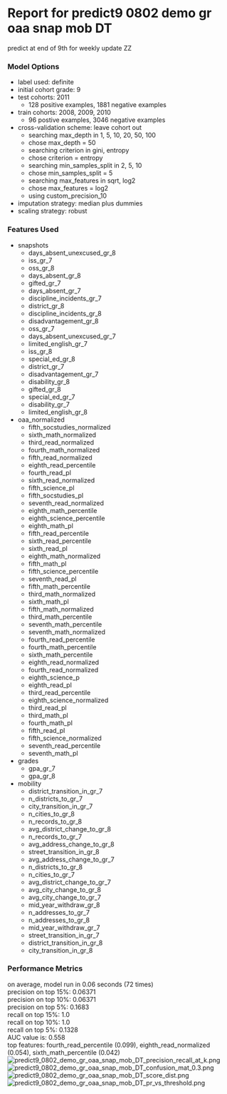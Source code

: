 # Report for predict9 0802 demo gr oaa snap mob DT
predict at end of 9th for weekly update ZZ

### Model Options
* label used: definite
* initial cohort grade: 9
* test cohorts: 2011
	 * 128 positive examples, 1881 negative examples
* train cohorts: 2008, 2009, 2010
	 * 96 postive examples, 3046 negative examples
* cross-validation scheme: leave cohort out
	 * searching max_depth in 1, 5, 10, 20, 50, 100
	 * chose max_depth = 50
	 * searching criterion in gini, entropy
	 * chose criterion = entropy
	 * searching min_samples_split in 2, 5, 10
	 * chose min_samples_split = 5
	 * searching max_features in sqrt, log2
	 * chose max_features = log2
	 * using custom_precision_10
* imputation strategy: median plus dummies
* scaling strategy: robust

### Features Used
* snapshots
	 * days_absent_unexcused_gr_8
	 * iss_gr_7
	 * oss_gr_8
	 * days_absent_gr_8
	 * gifted_gr_7
	 * days_absent_gr_7
	 * discipline_incidents_gr_7
	 * district_gr_8
	 * discipline_incidents_gr_8
	 * disadvantagement_gr_8
	 * oss_gr_7
	 * days_absent_unexcused_gr_7
	 * limited_english_gr_7
	 * iss_gr_8
	 * special_ed_gr_8
	 * district_gr_7
	 * disadvantagement_gr_7
	 * disability_gr_8
	 * gifted_gr_8
	 * special_ed_gr_7
	 * disability_gr_7
	 * limited_english_gr_8
* oaa_normalized
	 * fifth_socstudies_normalized
	 * sixth_math_normalized
	 * third_read_normalized
	 * fourth_math_normalized
	 * fifth_read_normalized
	 * eighth_read_percentile
	 * fourth_read_pl
	 * sixth_read_normalized
	 * fifth_science_pl
	 * fifth_socstudies_pl
	 * seventh_read_normalized
	 * eighth_math_percentile
	 * eighth_science_percentile
	 * eighth_math_pl
	 * fifth_read_percentile
	 * sixth_read_percentile
	 * sixth_read_pl
	 * eighth_math_normalized
	 * fifth_math_pl
	 * fifth_science_percentile
	 * seventh_read_pl
	 * fifth_math_percentile
	 * third_math_normalized
	 * sixth_math_pl
	 * fifth_math_normalized
	 * third_math_percentile
	 * seventh_math_percentile
	 * seventh_math_normalized
	 * fourth_read_percentile
	 * fourth_math_percentile
	 * sixth_math_percentile
	 * eighth_read_normalized
	 * fourth_read_normalized
	 * eighth_science_p
	 * eighth_read_pl
	 * third_read_percentile
	 * eighth_science_normalized
	 * third_read_pl
	 * third_math_pl
	 * fourth_math_pl
	 * fifth_read_pl
	 * fifth_science_normalized
	 * seventh_read_percentile
	 * seventh_math_pl
* grades
	 * gpa_gr_7
	 * gpa_gr_8
* mobility
	 * district_transition_in_gr_7
	 * n_districts_to_gr_7
	 * city_transition_in_gr_7
	 * n_cities_to_gr_8
	 * n_records_to_gr_8
	 * avg_district_change_to_gr_8
	 * n_records_to_gr_7
	 * avg_address_change_to_gr_8
	 * street_transition_in_gr_8
	 * avg_address_change_to_gr_7
	 * n_districts_to_gr_8
	 * n_cities_to_gr_7
	 * avg_district_change_to_gr_7
	 * avg_city_change_to_gr_8
	 * avg_city_change_to_gr_7
	 * mid_year_withdraw_gr_8
	 * n_addresses_to_gr_7
	 * n_addresses_to_gr_8
	 * mid_year_withdraw_gr_7
	 * street_transition_in_gr_7
	 * district_transition_in_gr_8
	 * city_transition_in_gr_8

### Performance Metrics
on average, model run in 0.06 seconds (72 times) <br/>precision on top 15%: 0.06371 <br/>precision on top 10%: 0.06371 <br/>precision on top 5%: 0.1683 <br/>recall on top 15%: 1.0 <br/>recall on top 10%: 1.0 <br/>recall on top 5%: 0.1328 <br/>AUC value is: 0.558 <br/>top features: fourth_read_percentile (0.099), eighth_read_normalized (0.054), sixth_math_percentile (0.042)
![predict9_0802_demo_gr_oaa_snap_mob_DT_precision_recall_at_k.png](figs/predict9_0802_demo_gr_oaa_snap_mob_DT_precision_recall_at_k.png)
![predict9_0802_demo_gr_oaa_snap_mob_DT_confusion_mat_0.3.png](figs/predict9_0802_demo_gr_oaa_snap_mob_DT_confusion_mat_0.3.png)
![predict9_0802_demo_gr_oaa_snap_mob_DT_score_dist.png](figs/predict9_0802_demo_gr_oaa_snap_mob_DT_score_dist.png)
![predict9_0802_demo_gr_oaa_snap_mob_DT_pr_vs_threshold.png](figs/predict9_0802_demo_gr_oaa_snap_mob_DT_pr_vs_threshold.png)
